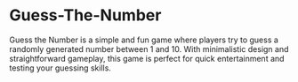 # Guess-The-Number
Guess the Number is a simple and fun game where players try to guess a randomly generated number between 1 and 10. With minimalistic design and straightforward gameplay, this game is perfect for quick entertainment and testing your guessing skills.
